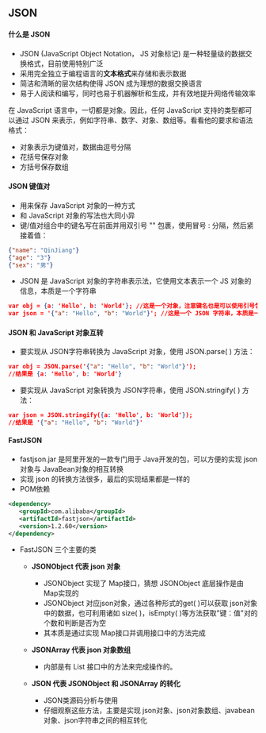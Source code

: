 ## JSON

#### 什么是 JSON

- JSON (JavaScript Object Notation， JS 对象标记) 是一种轻量级的数据交换格式，目前使用特别广泛
- 采用完全独立于编程语言的**文本格式**来存储和表示数据
- 简洁和清晰的层次结构使得 JSON 成为理想的数据交换语言
- 易于人阅读和编写，同时也易于机器解析和生成，并有效地提升网络传输效率



在 JavaScript 语言中，一切都是对象。因此，任何 JavaScript 支持的类型都可以通过 JSON 来表示，例如字符串、数字、对象、数组等。看看他的要求和语法格式：

- 对象表示为键值对，数据由逗号分隔
- 花括号保存对象
- 方括号保存数组



#### JSON 键值对

- 用来保存 JavaScript 对象的一种方式
- 和 JavaScript 对象的写法也大同小异
- 键/值对组合中的键名写在前面并用双引号 "" 包裹，使用冒号 : 分隔，然后紧接着值：

```json
{"name": "QinJiang"}
{"age": "3"}
{"sex": "男"}
```

- JSON 是 JavaScript 对象的字符串表示法，它使用文本表示一个 JS 对象的信息，本质是一个字符串

```json
var obj = {a: 'Hello', b: 'World'}; //这是一个对象，注意键名也是可以使用引号包裹的
var json = '{"a": "Hello", "b": "World"}'; //这是一个 JSON 字符串，本质是一个字符串
```



#### JSON 和 JavaScript 对象互转

- 要实现从 JSON字符串转换为 JavaScript 对象，使用 JSON.parse( ) 方法：

```json
var obj = JSON.parse('{"a": "Hello", "b": "World"}');
//结果是 {a: 'Hello', b: 'World'}
```

- 要实现从 JavaScript 对象转换为 JSON字符串，使用 JSON.stringify( ) 方法：

```json
var json = JSON.stringify({a: 'Hello', b: 'World'});
//结果是 '{"a": "Hello", "b": "World"}'
```



#### FastJSON

- fastjson.jar 是阿里开发的一款专门用于 Java开发的包，可以方便的实现 json 对象与 JavaBean对象的相互转换
- 实现 json 的转换方法很多，最后的实现结果都是一样的
- POM依赖

```xml
<dependency>
   <groupId>com.alibaba</groupId>
   <artifactId>fastjson</artifactId>
   <version>1.2.60</version>
</dependency>
```

- FastJSON 三个主要的类
  - **JSONObject 代表 json 对象** 
    - JSONObject 实现了 Map接口，猜想  JSONObject 底层操作是由Map实现的
    - JSONObject 对应json对象，通过各种形式的get( )可以获取 json对象中的数据，也可利用诸如 size( )，isEmpty( )等方法获取"键：值"对的个数和判断是否为空
    - 其本质是通过实现 Map接口并调用接口中的方法完成

  - **JSONArray 代表 json 对象数组**
    - 内部是有 List 接口中的方法来完成操作的。
  - **JSON 代表 JSONObject 和 JSONArray 的转化**
    - JSON类源码分析与使用
    - 仔细观察这些方法，主要是实现 json对象、json对象数组、javabean对象、json字符串之间的相互转化